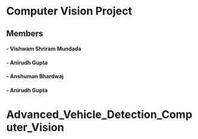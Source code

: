 # Computer Vision Project
## Members
#### - Vishwam Shriram Mundada
#### - Anirudh Gupta
#### - Anshuman Bhardwaj
#### - Anirudh Gupta
# Advanced_Vehicle_Detection_Computer_Vision
